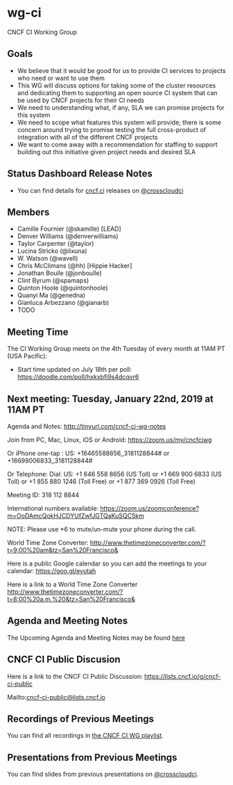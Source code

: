 # wg-ci

CNCF CI Working Group

## Goals

* We believe that it would be good for us to provide CI services to projects who need or want to use them
* This WG will discuss options for taking some of the cluster resources and dedicating them to supporting an open source CI system that can be used by CNCF projects for their CI needs
* We need to understanding what, if any, SLA we can promise projects for this system
* We need to scope what features this system will provide; there is some concern around trying to promise testing the full cross-product of integration with all of the different CNCF projects 
* We want to come away with a recommendation for staffing to support building out this initiative given project needs and desired SLA

## Status Dashboard Release Notes

* You can find details for [cncf.ci](https://cncf.ci/) releases on [@crosscloudci](https://github.com/crosscloudci/crosscloudci/wiki/Release-Notes)

## Members

* Camille Fournier (@skamille) [LEAD]
* Denver Williams (@denverwilliams)
* Taylor Carpenter (@taylor)
* Lucina Stricko (@lixuna)
* W. Watson (@wavell)
* Chris McClimans (@hh) [Hippie Hacker]
* Jonathan Boulle (@jonboulle)
* Clint Byrum (@spamaps)
* Quinton Hoole (@quintonhoole)
* Quanyi Ma (@genedna)
* Gianluca Arbezzano (@gianarb)
* TODO

## Meeting Time

The CI Working Group meets on the 4th Tuesday of every month at 11AM PT (USA Pacific):
 - Start time updated on July 18th per poll: https://doodle.com/poll/hxkxbfi9s4dcqvr6 

## Next meeting: Tuesday, January 22nd, 2019 at 11AM PT

Agenda and Notes: http://tinyurl.com/cncf-ci-wg-notes

Join from PC, Mac, Linux, iOS or Android: https://zoom.us/my/cncfciwg

Or iPhone one-tap :
    US: +16465588656,,3181128844#  or +16699006833,,3181128844# 

Or Telephone:
    Dial: 
        US: +1 646 558 8656 (US Toll) or +1 669 900 6833 (US Toll)
        or +1 855 880 1246 (Toll Free) or +1 877 369 0926 (Toll Free)

Meeting ID: 318 112 8844

International numbers available: https://zoom.us/zoomconference?m=OoDAmcQokHJCDYUfZwfJGTQaKuSQC5km

NOTE: Please use *6 to mute/un-mute your phone during the call.

World Time Zone Converter: http://www.thetimezoneconverter.com/?t=9:00%20am&tz=San%20Francisco&
    
    
Here is a public Google calendar so you can add the meetings to your calendar: https://goo.gl/eyutah

Here is a link to a World Time Zone Converter http://www.thetimezoneconverter.com/?t=8:00%20a.m.%20&tz=San%20Francisco&


## Agenda and Meeting Notes

The Upcoming Agenda and Meeting Notes may be found [here](http://tinyurl.com/cncf-ci-wg-notes)


## CNCF CI Public Discusion

Here is a link to the CNCF CI Public Discussion: https://lists.cncf.io/g/cncf-ci-public

Mailto:cncf-ci-public@lists.cncf.io


## Recordings of Previous Meetings

You can find all recordings in [the CNCF CI WG playlist](https://www.youtube.com/playlist?list=PLj6h78yzYM2P3_A3ujWHSxOu1IO_bd7Zi).


## Presentations from Previous Meetings

You can find slides from previous presentations on [@crosscloudci](https://github.com/crosscloudci/crosscloudci#past).

